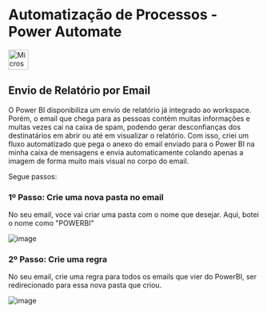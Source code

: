 # Automatização de Processos - Power Automate 

<img src="https://github.com/Josevinicius42/Projeto_PowerAutomate/assets/144733214/56146c88-55a6-4231-9cf4-965ee4ed29aa" alt="Microsoft Power Automate" width="40" />

## Envio de Relatório por Email

O Power BI disponibiliza um envio de relatório já integrado ao workspace. Porém, o email que chega para as pessoas contém muitas informações e muitas vezes cai na caixa de spam, podendo gerar desconfianças dos destinatários em abrir ou até em visualizar o relatório. Com isso, criei um fluxo automatizado que pega o anexo do email enviado para o Power BI na minha caixa de mensagens e envia automaticamente colando apenas a imagem de forma muito mais visual no corpo do email.

Segue passos:

### 1º Passo: Crie uma nova pasta no email

  No seu email, voce vai criar uma pasta com o nome que desejar. Aqui, botei o nome como "POWERBI"
  
  ![image](https://github.com/Josevinicius42/Projeto_PowerAutomate/assets/144733214/e3791164-9192-4cf9-a6d9-3488800aeba8)

### 2º Passo: Crie uma regra

  No seu email, crie uma regra para todos os emails que vier do PowerBI, ser redirecionado para essa nova pasta que criou.

  ![image](https://github.com/Josevinicius42/Projeto_PowerAutomate/assets/144733214/facaa2f9-391e-49af-8899-8adceec0a4d2)

  

